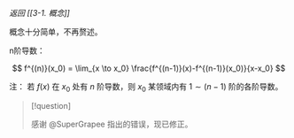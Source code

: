 *返回 [[3-1. 概念]]*

概念十分简单，不再赘述。

n阶导数：

$$
f^{(n)}(x_0) = \lim_{x \to x_0} \frac{f^{(n-1)}(x)-f^{(n-1)}(x_0)}{x-x_0}
$$

注：
若 $f(x)$ 在 $x_0$ 处有 $n$ 阶导数，则 $x_0$ 某领域内有 $1 \sim (n-1)$ 阶的各阶导数。

> [!question] 
> 
> 感谢 @SuperGrapee 指出的错误，现已修正。